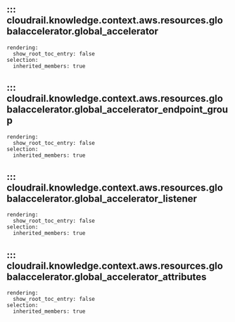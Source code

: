 ## ::: cloudrail.knowledge.context.aws.resources.globalaccelerator.global_accelerator
    rendering:
      show_root_toc_entry: false
    selection:
      inherited_members: true

## ::: cloudrail.knowledge.context.aws.resources.globalaccelerator.global_accelerator_endpoint_group
    rendering:
      show_root_toc_entry: false
    selection:
      inherited_members: true

## ::: cloudrail.knowledge.context.aws.resources.globalaccelerator.global_accelerator_listener
    rendering:
      show_root_toc_entry: false
    selection:
      inherited_members: true

## ::: cloudrail.knowledge.context.aws.resources.globalaccelerator.global_accelerator_attributes
    rendering:
      show_root_toc_entry: false
    selection:
      inherited_members: true
